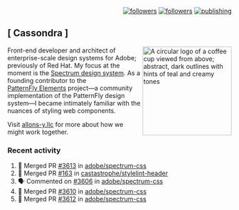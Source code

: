 <p align="right"><a rel="me" href="https://front-end.social/@castastrophe">
    <img alt="followers" title="Follow me on Mastodon" src="https://img.shields.io/mastodon/follow/109297102751309835?domain=https%3A%2F%2Ffront-end.social&label=Follow&logo=mastodon&logoColor=white&style=for-the-badge&labelColor=008080&color=006969"/></a>
  <a href="https://codepen.io/castastrophe/">
    <img alt="followers" title="Follow me on CodePen" src="https://img.shields.io/badge/23-1?color=640464&labelColor=7c007c&style=for-the-badge&logo=codepen&label=Follow"/></a>
<a href="https://castastrophe.medium.com/">
    <img alt="publishing" title="View articles on Medium" src="https://img.shields.io/badge/107-1?color=666&labelColor=444&label=subscribe&logo=medium&logoColor=white&style=for-the-badge"/></a>
</p>

## [&nbsp;Cassondra&nbsp;]

<img align="right" src="https://github-production-user-asset-6210df.s3.amazonaws.com/1840295/253016758-ba468774-1cd3-42c2-8f43-947b5eeb5edf.png" height="200" alt="A circular logo of a coffee cup viewed from above; abstract, dark outlines with hints of teal and creamy tones">

Front-end developer and architect of enterprise-scale design systems for Adobe; previously of Red Hat. My focus at the moment is the [Spectrum design system](https://github.com/adobe/spectrum-css). As a founding contributor to the [PatternFly&nbsp;Elements](https://github.com/patternfly/patternfly-elements) project&mdash;a community implementation of the PatternFly design system&mdash;I became intimately familiar with the nuances of styling web components.

Visit [allons-y.llc](http://allons-y.llc/) for more about how we might work together.

### Recent activity

<!--START_SECTION:activity-->
1. 🎉 Merged PR [#3613](https://github.com/adobe/spectrum-css/pull/3613) in [adobe/spectrum-css](https://github.com/adobe/spectrum-css)
2. 🎉 Merged PR [#163](https://github.com/castastrophe/stylelint-header/pull/163) in [castastrophe/stylelint-header](https://github.com/castastrophe/stylelint-header)
3. 🗣 Commented on [#3606](https://github.com/adobe/spectrum-css/pull/3606#issuecomment-2714699296) in [adobe/spectrum-css](https://github.com/adobe/spectrum-css)
4. 🎉 Merged PR [#3610](https://github.com/adobe/spectrum-css/pull/3610) in [adobe/spectrum-css](https://github.com/adobe/spectrum-css)
5. 🎉 Merged PR [#3612](https://github.com/adobe/spectrum-css/pull/3612) in [adobe/spectrum-css](https://github.com/adobe/spectrum-css)
<!--END_SECTION:activity-->
